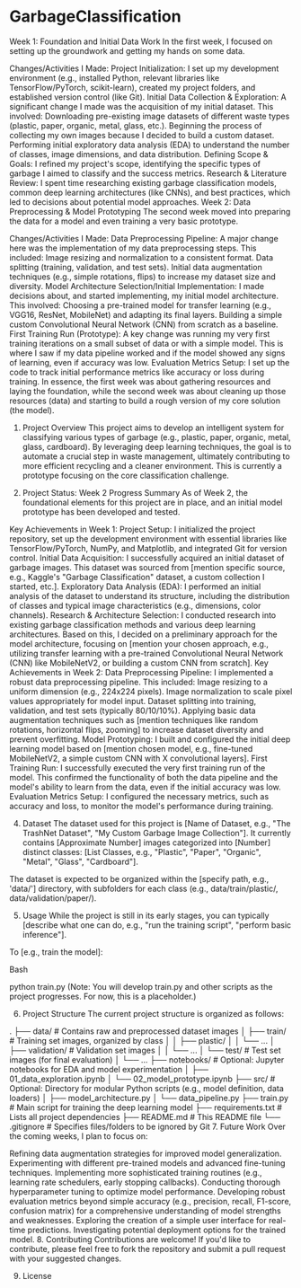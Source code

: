 # GarbageClassification
Week 1: Foundation and Initial Data Work
In the first week, I focused on setting up the groundwork and getting my hands on some data.

Changes/Activities I Made:
Project Initialization: I set up my development environment (e.g., installed Python, relevant libraries like TensorFlow/PyTorch, scikit-learn), created my project folders, and established version control (like Git).
Initial Data Collection & Exploration: A significant change I made was the acquisition of my initial dataset. This involved:
Downloading pre-existing image datasets of different waste types (plastic, paper, organic, metal, glass, etc.).
Beginning the process of collecting my own images because I decided to build a custom dataset.
Performing initial exploratory data analysis (EDA) to understand the number of classes, image dimensions, and data distribution.
Defining Scope & Goals: I refined my project's scope, identifying the specific types of garbage I aimed to classify and the success metrics.
Research & Literature Review: I spent time researching existing garbage classification models, common deep learning architectures (like CNNs), and best practices, which led to decisions about potential model approaches.
Week 2: Data Preprocessing & Model Prototyping
The second week moved into preparing the data for a model and even training a very basic prototype.

Changes/Activities I Made:
Data Preprocessing Pipeline: A major change here was the implementation of my data preprocessing steps. This included:
Image resizing and normalization to a consistent format.
Data splitting (training, validation, and test sets).
Initial data augmentation techniques (e.g., simple rotations, flips) to increase my dataset size and diversity.
Model Architecture Selection/Initial Implementation: I made decisions about, and started implementing, my initial model architecture. This involved:
Choosing a pre-trained model for transfer learning (e.g., VGG16, ResNet, MobileNet) and adapting its final layers.
Building a simple custom Convolutional Neural Network (CNN) from scratch as a baseline.
First Training Run (Prototype): A key change was running my very first training iterations on a small subset of data or with a simple model. This is where I saw if my data pipeline worked and if the model showed any signs of learning, even if accuracy was low.
Evaluation Metrics Setup: I set up the code to track initial performance metrics like accuracy or loss during training.
In essence, the first week was about gathering resources and laying the foundation, while the second week was about cleaning up those resources (data) and starting to build a rough version of my core solution (the model).
1. Project Overview
This project aims to develop an intelligent system for classifying various types of garbage (e.g., plastic, paper, organic, metal, glass, cardboard). By leveraging deep learning techniques, the goal is to automate a crucial step in waste management, ultimately contributing to more efficient recycling and a cleaner environment. This is currently a prototype focusing on the core classification challenge.

2. Project Status: Week 2 Progress Summary
As of Week 2, the foundational elements for this project are in place, and an initial model prototype has been developed and tested.

Key Achievements in Week 1:
Project Setup: I initialized the project repository, set up the development environment with essential libraries like TensorFlow/PyTorch, NumPy, and Matplotlib, and integrated Git for version control.
Initial Data Acquisition: I successfully acquired an initial dataset of garbage images. This dataset was sourced from [mention specific source, e.g., Kaggle's "Garbage Classification" dataset, a custom collection I started, etc.].
Exploratory Data Analysis (EDA): I performed an initial analysis of the dataset to understand its structure, including the distribution of classes and typical image characteristics (e.g., dimensions, color channels).
Research & Architecture Selection: I conducted research into existing garbage classification methods and various deep learning architectures. Based on this, I decided on a preliminary approach for the model architecture, focusing on [mention your chosen approach, e.g., utilizing transfer learning with a pre-trained Convolutional Neural Network (CNN) like MobileNetV2, or building a custom CNN from scratch].
Key Achievements in Week 2:
Data Preprocessing Pipeline: I implemented a robust data preprocessing pipeline. This included:
Image resizing to a uniform dimension (e.g., 224x224 pixels).
Image normalization to scale pixel values appropriately for model input.
Dataset splitting into training, validation, and test sets (typically 80/10/10%).
Applying basic data augmentation techniques such as [mention techniques like random rotations, horizontal flips, zooming] to increase dataset diversity and prevent overfitting.
Model Prototyping: I built and configured the initial deep learning model based on [mention chosen model, e.g., fine-tuned MobileNetV2, a simple custom CNN with X convolutional layers].
First Training Run: I successfully executed the very first training run of the model. This confirmed the functionality of both the data pipeline and the model's ability to learn from the data, even if the initial accuracy was low.
Evaluation Metrics Setup: I configured the necessary metrics, such as accuracy and loss, to monitor the model's performance during training.


4. Dataset
The dataset used for this project is [Name of Dataset, e.g., "The TrashNet Dataset", "My Custom Garbage Image Collection"]. It currently contains [Approximate Number] images categorized into [Number] distinct classes: [List Classes, e.g., "Plastic", "Paper", "Organic", "Metal", "Glass", "Cardboard"].

The dataset is expected to be organized within the [specify path, e.g., 'data/'] directory, with subfolders for each class (e.g., data/train/plastic/, data/validation/paper/).

5. Usage
While the project is still in its early stages, you can typically [describe what one can do, e.g., "run the training script", "perform basic inference"].

To [e.g., train the model]:

Bash

python train.py
(Note: You will develop train.py and other scripts as the project progresses. For now, this is a placeholder.)

6. Project Structure
The current project structure is organized as follows:

.
├── data/                    # Contains raw and preprocessed dataset images
│   ├── train/               # Training set images, organized by class
│   │   ├── plastic/
│   │   └── ...
│   ├── validation/          # Validation set images
│   │   └── ...
│   └── test/                # Test set images (for final evaluation)
│       └── ...
├── notebooks/               # Optional: Jupyter notebooks for EDA and model experimentation
│   ├── 01_data_exploration.ipynb
│   └── 02_model_prototype.ipynb
├── src/                     # Optional: Directory for modular Python scripts (e.g., model definition, data loaders)
│   ├── model_architecture.py
│   └── data_pipeline.py
├── train.py                 # Main script for training the deep learning model
├── requirements.txt         # Lists all project dependencies
├── README.md                # This README file
└── .gitignore               # Specifies files/folders to be ignored by Git
7. Future Work
Over the coming weeks, I plan to focus on:

Refining data augmentation strategies for improved model generalization.
Experimenting with different pre-trained models and advanced fine-tuning techniques.
Implementing more sophisticated training routines (e.g., learning rate schedulers, early stopping callbacks).
Conducting thorough hyperparameter tuning to optimize model performance.
Developing robust evaluation metrics beyond simple accuracy (e.g., precision, recall, F1-score, confusion matrix) for a comprehensive understanding of model strengths and weaknesses.
Exploring the creation of a simple user interface for real-time predictions.
Investigating potential deployment options for the trained model.
8. Contributing
Contributions are welcome! If you'd like to contribute, please feel free to fork the repository and submit a pull request with your suggested changes.

9. License
